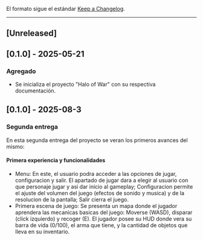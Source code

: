 El formato sigue el estándar [Keep a Changelog](https://keepachangelog.com/es-ES/1.0.0/).

---

## [Unreleased]

## [0.1.0] - 2025-05-21
### Agregado
- Se inicializa el proyecto "Halo of War" con su respectiva documentación.
## [0.1.0] - 2025-08-3
### Segunda entrega
En esta segunda entrega del proyecto se veran los primeros avances del mismo:
#### Primera experiencia y funcionalidades
- Menu:
En este, el usuario podra acceder a las opciones de jugar, configuracion y salir. El apartado de jugar dara a elegir al usuario con que personaje jugar y asi dar inicio al gameplay; Configuracion permite el ajuste del volumen del juego (efectos de sonido y musica) y de la resolucion de la pantalla; Salir cierra el juego.
- Primera escena de juego:
Se presenta un mapa donde el jugador aprendera las mecanicas basicas del juego: Moverse (WASD), disparar (click izquierdo) y recoger (E). El jugador posee su HUD donde vera su barra de vida (0/100), el arma que tiene, y la cantidad de objetos que lleva en su inventario.
  

